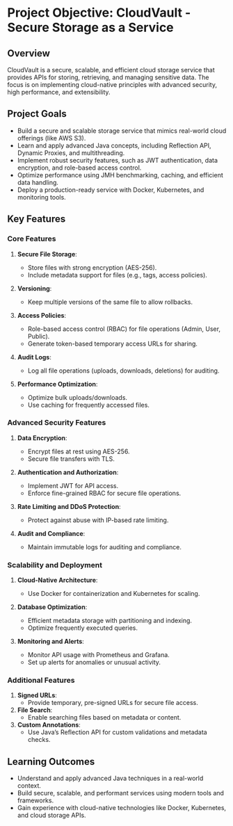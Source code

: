 
# Project Objective: CloudVault - Secure Storage as a Service

## **Overview**
CloudVault is a secure, scalable, and efficient cloud storage service that provides APIs for storing, retrieving, and managing sensitive data. 
The focus is on implementing cloud-native principles with advanced security, high performance, and extensibility.

## **Project Goals**
- Build a secure and scalable storage service that mimics real-world cloud offerings (like AWS S3).
- Learn and apply advanced Java concepts, including Reflection API, Dynamic Proxies, and multithreading.
- Implement robust security features, such as JWT authentication, data encryption, and role-based access control.
- Optimize performance using JMH benchmarking, caching, and efficient data handling.
- Deploy a production-ready service with Docker, Kubernetes, and monitoring tools.

## **Key Features**

### **Core Features**
1. **Secure File Storage**:
   - Store files with strong encryption (AES-256).
   - Include metadata support for files (e.g., tags, access policies).

2. **Versioning**:
   - Keep multiple versions of the same file to allow rollbacks.

3. **Access Policies**:
   - Role-based access control (RBAC) for file operations (Admin, User, Public).
   - Generate token-based temporary access URLs for sharing.

4. **Audit Logs**:
   - Log all file operations (uploads, downloads, deletions) for auditing.

5. **Performance Optimization**:
   - Optimize bulk uploads/downloads.
   - Use caching for frequently accessed files.

### **Advanced Security Features**
1. **Data Encryption**:
   - Encrypt files at rest using AES-256.
   - Secure file transfers with TLS.

2. **Authentication and Authorization**:
   - Implement JWT for API access.
   - Enforce fine-grained RBAC for secure file operations.

3. **Rate Limiting and DDoS Protection**:
   - Protect against abuse with IP-based rate limiting.

4. **Audit and Compliance**:
   - Maintain immutable logs for auditing and compliance.

### **Scalability and Deployment**
1. **Cloud-Native Architecture**:
   - Use Docker for containerization and Kubernetes for scaling.

2. **Database Optimization**:
   - Efficient metadata storage with partitioning and indexing.
   - Optimize frequently executed queries.

3. **Monitoring and Alerts**:
   - Monitor API usage with Prometheus and Grafana.
   - Set up alerts for anomalies or unusual activity.

### **Additional Features**
1. **Signed URLs**:
   - Provide temporary, pre-signed URLs for secure file access.
2. **File Search**:
   - Enable searching files based on metadata or content.
3. **Custom Annotations**:
   - Use Java’s Reflection API for custom validations and metadata checks.

## **Learning Outcomes**
- Understand and apply advanced Java techniques in a real-world context.
- Build secure, scalable, and performant services using modern tools and frameworks.
- Gain experience with cloud-native technologies like Docker, Kubernetes, and cloud storage APIs.
